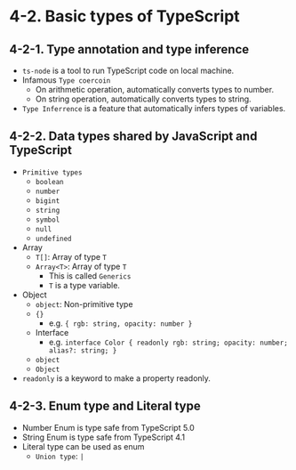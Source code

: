 # 4-2. Basic types of TypeScript
## 4-2-1. Type annotation and type inference
- `ts-node` is a tool to run TypeScript code on local machine.
- Infamous `Type coercoin`
    - On arithmetic operation, automatically converts types to number.
    - On string operation, automatically converts types to string.
- `Type Inferrence` is a feature that automatically infers types of variables.

## 4-2-2. Data types shared by JavaScript and TypeScript
- `Primitive types`
    - `boolean`
    - `number`
    - `bigint`
    - `string`
    - `symbol`
    - `null`
    - `undefined`
- Array
    - `T[]`: Array of type `T`
    - `Array<T>`: Array of type `T`
        - This is called `Generics`
        - `T` is a type variable.
- Object
    - `object`: Non-primitive type
    - `{}`
        - e.g. `{ rgb: string, opacity: number }`
    - Interface
        - e.g. `interface Color { readonly rgb: string; opacity: number; alias?: string; }`
    - `object`
    - `Object`
- `readonly` is a keyword to make a property readonly.

## 4-2-3. Enum type and Literal type
- Number Enum is type safe from TypeScript 5.0
- String Enum is type safe from TypeScript 4.1
- Literal type can be used as enum
    - `Union type`: `|`
